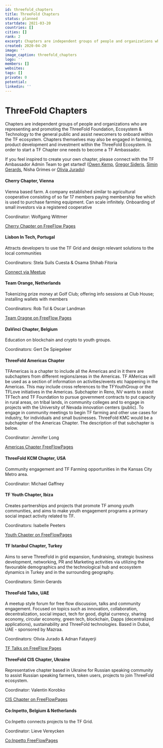 ```yaml
---
id: threefold_chapters
title: ThreeFold Chapters
status: planned
startdate: 2021-03-20
countries: []
cities: []
rank: 2
excerpt: Chapters are independent groups of people and organizations who are representing and promoting the ThreeFold Movement.
created: 2020-04-20
image: ''
image_caption: threefold_chapters
logo: ''
members: []
websites: 
tags: []
private: 0
potential:
linkedin: ''
---
```


# ThreeFold Chapters

Chapters are independent groups of people and organizations who are representing and promoting the ThreeFold Foundation, Ecosystem & Technology to the general public and assist newcomers to onboard within the TF ecosystem. Chapters themselves may also be engaged in farming, product development and investment within the ThreeFold Ecosystem. In order to start a TF Chapter one needs to become a TF Ambassador. 

If you feel inspired to create your own chapter, please connect with the TF Ambassador Admin Team to get started! ([Owen Kemp](http://t.me/OwenKemp), [Gregor Sideris](http://t.me/Gregsideris), [Simin Gerards](http://t.me/simings), Nisha Grimes or [Olivia Jurado](http://t.me/juradoo))

#### Cherry Chapter, Vienna 
Vienna based farm. A company established similar to agricultural cooperative consisting of so far 17 members paying membership fee which is used to purchase farming equipment. Can scale infinitely. Onboarding of  small investors via a registered cooperative

Coordinator: Wolfgang Wittmer

[ Cherry Chapter on FreeFlow Pages](https://freeflowpages.com/s/vienna-cherry-chapter/space/space/home )


#### Lisbon In Tech, Portugal  
Attracts developers to use the TF Grid and design relevant solutions to the local communities

Coordinators: Stela Suils Cuesta & Osama Shihab Fitoria

[Connect via Meetup](https://www.meetup.com/Lisbon-in-Tech/)

#### Team Orange, Netherlands
Tokenizing prize money at Golf Club; offering info sessions at Club House; installing wallets with members

Coordinators: Rob Tol & Oscar Landman

[Team Oragne on FreeFlow Pages](https://freeflowpages.com/s/team-orange/)  


#### DaVinci Chapter, Belgium 
Education on blockchain and crypto to youth groups.

Coordinators: Gert De Spiegeleer


#### ThreeFold Americas Chapter  
TFAmericas is a chapter to include all the Americas and in it there are subchapters from different regions/areas in the Americas. TF AMericas will be used as a section of information on activities/events etc happening in the Americas. This may include cross references to the TFYouthGroup or the TFLove initiatives in the Americas. Subchapter in Reno, NV wants to assist TFTech and TF Foundation to pursue government contracts to put capacity in rural areas, on tribal lands, in community colleges and to engage in projects with the University of Nevada innovation centers (public). To engage in community meetings to begin TF farming and other use cases for industry, for individuals and small businesses. ThreeFold KMC would be a subchapter of the Americas Chapter. The description of that subchapter is below. 

Coordinator: Jennifer Long

[Americas Chapter FreeFlowPages](https://freeflowpages.com/s/tf-americas/ ) 

#### ThreeFold KCM Chapter, USA
Community engagement and TF Farming opportunities in the Kansas City Metro area.

Coordinator: Michael Gaffney 


#### TF Youth Chapter, Ibiza
Creates partnerships and projects that promote TF among youth communities, and aims to make youth engagement programs a primary social impact activity related to TF.

Coordinators: Isabelle Peeters 

[ Youth Chapter on FreeFlowPages](https://freeflowpages.com/s/tf-youth-chapter/)

#### TF Istanbul Chapter, Turkey
Aims to serve ThreeFold in grid expansion, fundraising, strategic business development, networking, PR and Marketing activities via utilizing the favourable demographics and the technological hub and ecosystem dynamics in Turkey and in the surrounding geography. 

Coordinators: Simin Gerards


#### ThreeFold Talks, UAE
A meetup style forum for free flow discussion, talks and community engagement. Focused on topics such as innovation, collaboration, decentralization, social impact, tech for good, digital currency, sharing economy, circular economy, green tech, blockchain, Dapps (decentralized applications), sustainability and ThreeFold technologies. Based in Dubai, UAE - sponsored by Mazraa. 

Coordinators: Olivia Jurado & Adnan Fatayerji 

[TF Talks on FreeFlow Pages](https://freeflowpages.com/s/threefold-talks/)


#### ThreeFold CIS Chapter, Ukraine
Representative chapter based in Ukraine for Russian speaking community to assist Russian speaking farmers, token users, projects to join ThreeFold ecosystem. 

Coordinator: Valentin Korobko

[CIS Chapter on FreeFlowPages](https://freeflowpages.com/s/threefold-sng-tf-cis-chapter/)

#### Co:Inpetto, Belgium & Netherlands 
Co:Inpetto connects projects to the TF Grid.

Coordinator: Lieve Vereycken 

[Co:Inpetto FreeFlowPages](https://freeflowpages.com/s/coinpetto/)